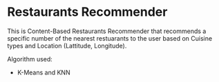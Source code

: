 # Restaurants Recommender

This is Content-Based Restaurants Recommender that recommends a specific number of the nearest restuarants to the user based on Cuisine types and Location (Lattitude, Longitude).

Algorithm used:
- K-Means and KNN
